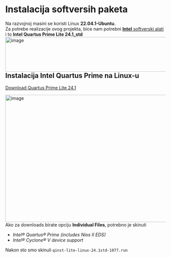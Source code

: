 # Instalacija softversih paketa

Na razvojnoj masini se koristi Linux **22.04.1-Ubuntu**. </br>
Za potrebe realizacije ovog projekta, bice nam potrebni [**Intel** softverski alati](https://www.intel.com/content/www/us/en/collections/products/fpga/software/downloads.html?edition=standard&platform=linux&download_manager=direct) i to **Intel Quartus Prime Lite 24.1_std**</br>
<img width="1321" height="109" alt="image" align="left" src="https://github.com/user-attachments/assets/d1a7b638-65c2-472e-89ce-37c3de4c67bc" /></br></br></br></br>


## Instalacija Intel Quartus Prime na Linux-u

[Download Quartus Prime Lite 24.1](https://www.intel.com/content/www/us/en/software-kit/849769/intel-quartus-prime-lite-edition-design-software-version-24-1-for-linux.html)

<img width="1321" height="400" alt="image" align="left" src="https://github.com/user-attachments/assets/bda07bd0-e457-4201-aca2-a291f885927e" /></br>

Ako za downloads birate opciju **Individual Files**, potrebno je skinuti
- *Intel® Quartus® Prime (includes Nios II EDS)*
- *Intel® Cyclone® V device support*</br>
   

Nakon sto smo skinuli `qinst-lite-linux-24.1std-1077.run` 
```bash

```
